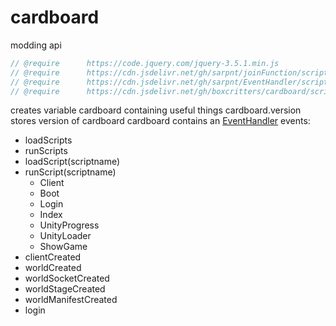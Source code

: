 # cardboard

modding api

```js
// @require      https://code.jquery.com/jquery-3.5.1.min.js
// @require      https://cdn.jsdelivr.net/gh/sarpnt/joinFunction/script.min.js
// @require      https://cdn.jsdelivr.net/gh/sarpnt/EventHandler/script.min.js
// @require      https://cdn.jsdelivr.net/gh/boxcritters/cardboard/script.user.min.js
```

creates variable cardboard containing useful things
cardboard.version stores version of cardboard
cardboard contains an [EventHandler](https://cdn.jsdelivr.net/gh/sarpnt/EventHandler/script.min.js)
events:

- loadScripts
- runScripts
- loadScript(scriptname)
- runScript(scriptname)
  - Client
  - Boot
  - Login
  - Index
  - UnityProgress
  - UnityLoader
  - ShowGame
- clientCreated
- worldCreated
- worldSocketCreated
- worldStageCreated
- worldManifestCreated
- login
